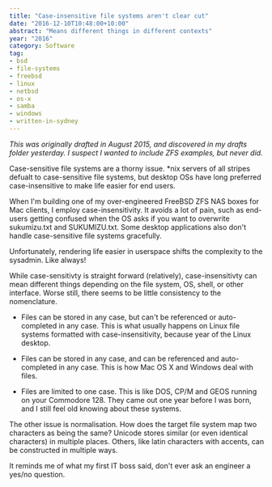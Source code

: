 ```yaml
---
title: "Case-insensitive file systems aren't clear cut"
date: "2016-12-10T10:48:00+10:00"
abstract: "Means different things in different contexts"
year: "2016"
category: Software
tag:
- bsd
- file-systems
- freebsd
- linux
- netbsd
- os-x
- samba
- windows
- written-in-sydney
---
```

<p style="font-style:italic">This was originally drafted in August 2015, and discovered in my drafts folder yesterday. I suspect I wanted to include ZFS examples, but never did.</p>

Case-sensitive file systems are a thorny issue. \*nix servers of all stripes defualt to case-sensitive file systems, but desktop OSs have long preferred case-insensitive to make life easier for end users.

When I'm building one of my over-engineered FreeBSD ZFS NAS boxes for Mac clients, I employ case-insensitivity. It avoids a lot of pain, such as end-users getting confused when the OS asks if you want to overwrite sukumizu.txt and SUKUMIZU.txt. Some desktop applications also don't handle case-sensitive file systems gracefully.

Unfortunately, rendering life easier in userspace shifts the complexity to the sysadmin. Like always!

While case-sensitivty is straight forward (relatively), case-insensitivty can mean different things depending on the file system, OS, shell, or other interface. Worse still, there seems to be little consistency to the nomenclature.

* Files can be stored in any case, but can't be referenced or auto-completed in any case. This is what usually happens on Linux file systems formatted with case-insensitivity, because year of the Linux desktop. 

* Files can be stored in any case, and can be referenced and auto-completed in any case. This is how Mac OS X and Windows deal with files.

* Files are limited to one case. This is like DOS, CP/M and GEOS running on your Commodore 128. They came out one year before I was born, and I still feel old knowing about these systems.

The other issue is normalisation. How does the target file system map two characters as being the same? Unicode stores similar (or even identical characters) in multiple places. Others, like latin characters with accents, can be constructed in multiple ways.

It reminds me of what my first IT boss said, don't ever ask an engineer a yes/no question.

